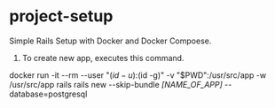 # project-setup

Simple Rails Setup with Docker and Docker Compoese. 

1) To create new app, executes this command. 

docker run -it --rm --user "$(id -u):$(id -g)" -v "$PWD":/usr/src/app -w /usr/src/app rails rails new --skip-bundle *[NAME_OF_APP]* --database=postgresql

